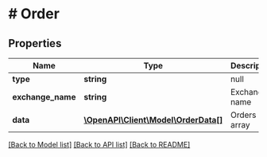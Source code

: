 # # Order

## Properties

Name | Type | Description | Notes
------------ | ------------- | ------------- | -------------
**type** | **string** | null | [optional] 
**exchange_name** | **string** | Exchange name | [optional] 
**data** | [**\OpenAPI\Client\Model\OrderData[]**](OrderData.md) | Orders array | [optional] 

[[Back to Model list]](../../README.md#documentation-for-models) [[Back to API list]](../../README.md#documentation-for-api-endpoints) [[Back to README]](../../README.md)


